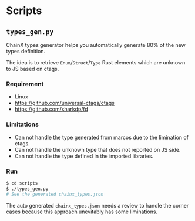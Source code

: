 # Scripts

## `types_gen.py`

ChainX types generator helps you automatically generate 80% of the new types definition.

The idea is to retrieve `Enum`/`Struct`/`Type` Rust elements which are unknown to JS based on ctags.

### Requirement

- Linux
- https://github.com/universal-ctags/ctags
- https://github.com/sharkdp/fd

### Limitations

- Can not handle the type generated from marcos due to the limination of ctags.
- Can not handle the unknown type that does not reported on JS side.
- Can not handle the type defined in the imported libraries.

### Run

```bash
$ cd scripts
$ ./types_gen.py
# See the generated chainx_types.json
```

The auto generated `chainx_types.json` needs a review to handle the corner cases because this approach unevitably has some liminations.
